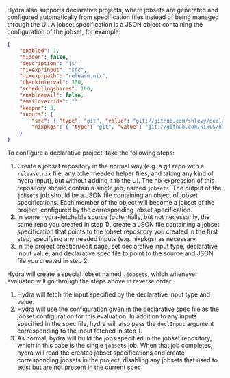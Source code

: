 Hydra also supports declarative projects, where jobsets are generated and configured automatically from specification files instead of being managed through the UI. A jobset specification is a JSON object containing the configuration of the jobset, for example:

```JSON
{
    "enabled": 1,
    "hidden": false,
    "description": "js",
    "nixexprinput": "src",
    "nixexprpath": "release.nix",
    "checkinterval": 300,
    "schedulingshares": 100,
    "enableemail": false,
    "emailoverride": "",
    "keepnr": 3,
    "inputs": {
        "src": { "type": "git", "value": "git://github.com/shlevy/declarative-hydra-example.git", "emailresponsible": false },
        "nixpkgs": { "type": "git", "value": "git://github.com/NixOS/nixpkgs.git release-16.03", "emailresponsible": false }
    }
}
```

To configure a declarative project, take the following steps:

1. Create a jobset repository in the normal way (e.g. a git repo with a `release.nix` file, any other needed helper files, and taking any kind of hydra input), but without adding it to the UI. The nix expression of this repository should contain a single job, named `jobsets`. The output of the `jobsets` job should be a JSON file containing an object of jobset specifications. Each member of the object will become a jobset of the project, configured by the corresponding jobset specification.
2. In some hydra-fetchable source (potentially, but not necessarily, the same repo you created in step 1), create a JSON file containing a jobset specification that points to the jobset repository you created in the first step, specifying any needed inputs (e.g. nixpkgs) as necessary.
3. In the project creation/edit page, set declarative input type, declarative input value, and declarative spec file to point to the source and JSON file you created in step 2.

Hydra will create a special jobset named `.jobsets`, which whenever evaluated will go through the steps above in reverse order:

1. Hydra will fetch the input specified by the declarative input type and value.
2. Hydra will use the configuration given in the declarative spec file as the jobset configuration for this evaluation. In addition to any inputs specified in the spec file, hydra will also pass the `declInput` argument corresponding to the input fetched in step 1.
3. As normal, hydra will build the jobs specified in the jobset repository, which in this case is the single `jobsets` job. When that job completes, hydra will read the created jobset specifications and create corresponding jobsets in the project, disabling any jobsets that used to exist but are not present in the current spec.
